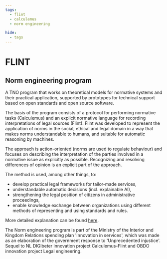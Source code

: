 ```yaml
---
tags:
  - flint
  - calculemus
  - norm engineering

hide:
  - tags
---
```

# FLINT

## Norm engineering program

A TNO program that works on theoretical models for normative systems and their practical application, supported by prototypes for technical support based on open standards and open source software.

The basis of the program consists of a protocol for performing normative tasks (Calculemus) and an explicit normative language for recording interpretations of legal sources (Flint). Flint was developed to represent the application of norms in the social, ethical and legal domain in a way that makes norms understandable to humans, and suitable for automatic reasoning by machines.

The approach is action-oriented (norms are used to regulate behaviour) and focuses on describing the interpretation of the parties involved in a normative issue as explicitly as possible. Recognizing and resolving differences of opinion is an explicit part of the approach.

The method is used, among other things, to:

- develop practical legal frameworks for tailor-made services,
- understandable automatic decisions (incl. explainable AI),
- strengthening the legal position of citizens in administrative proceedings,
- enable knowledge exchange between organizations using different methods of representing and using standards and rules.

More detailed explanation can be found [here](../assets/docs/calculemus.pdf).

The Norm engineering program is part of the Ministry of the Interior and Kingdom Relations spending plan 'Innovation in services', which was made as an elaboration of the government response to 'Unprecedented injustice'. Sequel to NL DIGIbeter innovation project Calculemus-Flint and OBDO innovation project Legal engineering.